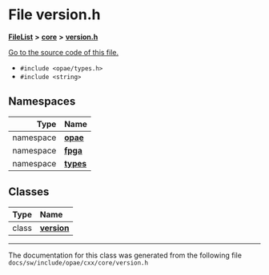 
# File version.h



[**FileList**](files.md) **>** [**core**](dir_23b1b9d7ef54caa3fa7bb54d9bc2d47a.md) **>** [**version.h**](cxx_2core_2version_8h.md)

[Go to the source code of this file.](cxx_2core_2version_8h_source.md)



* `#include <opae/types.h>`
* `#include <string>`









## Namespaces

| Type | Name |
| ---: | :--- |
| namespace | [**opae**](namespaceopae.md) <br> |
| namespace | [**fpga**](namespaceopae_1_1fpga.md) <br> |
| namespace | [**types**](namespaceopae_1_1fpga_1_1types.md) <br> |

## Classes

| Type | Name |
| ---: | :--- |
| class | [**version**](classopae_1_1fpga_1_1types_1_1version.md) <br> |














------------------------------
The documentation for this class was generated from the following file `docs/sw/include/opae/cxx/core/version.h`